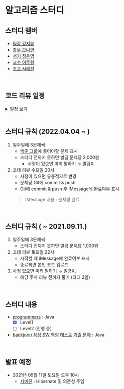 # 알고리즘 스터디

## 스터디 멤버
- [팀장 강지웅](https://github.com/JIW00NG)
- [총무 오나연](https://github.com/yeon97)
- [서기 정윤영](https://github.com/Zzeongyx2)
- [교수 이주형](https://github.com/yamiblack)
- [조교 서예진](https://github.com/yejin25)

<br>

## 코드 리뷰 일정
<details>
    <summary>일정 보기</summary>
    1. 2022년 04월 13일 수요일 20시 : <a href="https://www.acmicpc.net/problem/13460">구슬 탈출2</a>, <a href="https://www.acmicpc.net/problem/12100">2048 (Easy)</a>, <a href="https://www.acmicpc.net/problem/3190">뱀</a>
</details>

<br>

## 스터디 규칙 (2022.04.04 ~ )
1. 일주일에 3문제씩
    - [백준 그룹]()에 풀어야할 문제 표시
    - 스터디 전까지 못하면 벌금 문제당 2,000원
        - 사정이 있으면 미리 말하기 → 벌금X  
2. 코테 리뷰 수요일 20시
    - 사정이 있으면 유동적으로 변경
    - 문제당 Git에 commit & push
    - Git에 commit & push 후 iMessage에 완료여부 표시
    > iMessage 내용 : 문제명 완료

<br>

## 스터디 규칙 ( ~ 2021.09.11.)
1. 일주일에 3문제씩
    - 스터디 전까지 못하면 벌금 문제당 1,000원
2. 코테 리뷰 토요일 22시
    - 시작할 때 iMessage에 완료여부 표시
    - 종료되면 본인 코드 업로드
3. 사정 있으면 미리 말하기 → 벌금X, 
    - 해당 주차 리뷰 전까지 풀기 (최대 2일)

<br>

## 스터디 내용
- [programmers](https://programmers.co.kr/learn/challenges) : Java 
    - [x] Level1
    - [ ] Level2 (진행 중)
- [baekjoon 삼성 SW 역량 테스트 기출 문제](https://www.acmicpc.net/workbook/view/1152) : Java

<br>

## 발표 예정
- 2021년 09월 11일 토요일 오후 10시
    - [서예진](https://github.com/yejin25) : Hibernate 및 의존성 주입
